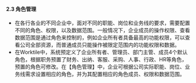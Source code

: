 #### 2.3 角色管理
* 在各行各业的不同企业中，面对不同的职能、岗位和业务线的要求，需要配置不同的角色、权限，以及数据范围。一般情况下，企业成员的操作权限、查看数据范围是通过角色来控制的，例如企业所有者具备最高的功能权限，可以查看公司全部资源，而普通成员只能操作被限定范围内的功能权限和数据。
* 在Worktile中，系统预定义了企业所有者、管理员、部门主管、成员4个默认角色，根据职务预置了财务、出纳、客服、采购、人事、行政、HR等角色，预置的角色可修改。在【角色管理】中，企业可根据公司实际职能、岗位、业务线需求设置相应的角色，并为其配置相应的角色成员、权限和数据范围。
